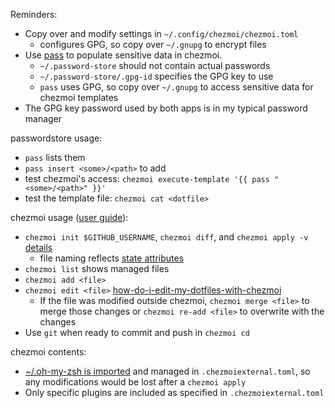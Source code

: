 
Reminders:
- Copy over and modify settings in `~/.config/chezmoi/chezmoi.toml`
	- configures GPG, so copy over `~/.gnupg` to encrypt files
- Use [pass](https://www.passwordstore.org/) to populate sensitive data in chezmoi.
	- `~/.password-store` should not contain actual passwords
	- `~/.password-store/.gpg-id` specifies the GPG key to use
	- `pass` uses GPG, so copy over `~/.gnupg` to access sensitive data for chezmoi templates
- The GPG key password used by both apps is in my typical password manager

passwordstore usage:
- `pass` lists them
- `pass insert <some>/<path>` to add
- test chezmoi's access: `chezmoi execute-template '{{ pass "<some>/<path>" }}'`
- test the template file: `chezmoi cat <dotfile>`

chezmoi usage ([user guide](https://www.chezmoi.io/user-guide)):
- `chezmoi init $GITHUB_USERNAME`, `chezmoi diff`, and `chezmoi apply -v` [details](https://www.chezmoi.io/quick-start/#using-chezmoi-across-multiple-machines)
	- file naming reflects [state attributes](https://www.chezmoi.io/reference/source-state-attributes/)
- `chezmoi list` shows managed files
- `chezmoi add <file>`
- `chezmoi edit <file>` [how-do-i-edit-my-dotfiles-with-chezmoi](https://www.chezmoi.io/user-guide/frequently-asked-questions/usage/#how-do-i-edit-my-dotfiles-with-chezmoi)
	- If the file was modified outside chezmoi, `chezmoi merge <file>` to merge those changes or `chezmoi re-add <file>` to overwrite with the changes
- Use `git` when ready to commit and push in `chezmoi cd`

chezmoi contents:
- [~/.oh-my-zsh is imported](https://www.chezmoi.io/user-guide/include-files-from-elsewhere/#include-a-subdirectory-from-a-url) and managed in `.chezmoiexternal.toml`, so any modifications would be lost after a `chezmoi apply`
- Only specific plugins are included as specified in `.chezmoiexternal.toml`
